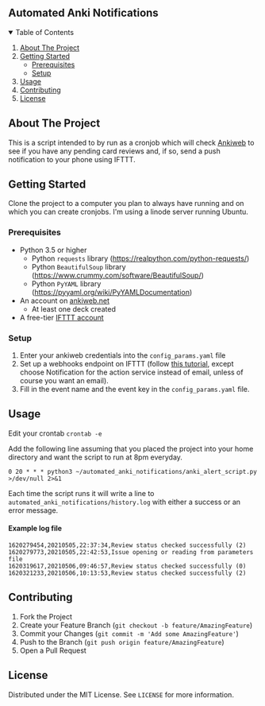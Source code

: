 ## Automated Anki Notifications

<!-- TABLE OF CONTENTS -->
<details open="open">
  <summary>Table of Contents</summary>
  <ol>
    <li>
      <a href="#about-the-project">About The Project</a>
    </li>
    <li>
      <a href="#getting-started">Getting Started</a>
      <ul>
        <li><a href="#prerequisites">Prerequisites</a></li>
        <li><a href="#installation">Setup</a></li>
      </ul>
    </li>
    <li><a href="#usage">Usage</a></li>
    <li><a href="#contributing">Contributing</a></li>
    <li><a href="#license">License</a></li>

  </ol>
</details>



<!-- ABOUT THE PROJECT -->
## About The Project

This is a script intended to by run as a cronjob which will check [Ankiweb](https://ankiweb.net) to see if you have any pending card reviews and, if so, send a push notification to your phone using IFTTT.


<!-- GETTING STARTED -->
## Getting Started

Clone the project to a computer you plan to always have running and on which you can create cronjobs. I'm using a linode server running Ubuntu.

### Prerequisites

* Python 3.5 or higher
	* Python `requests` library (https://realpython.com/python-requests/)
	* Python `BeautifulSoup` library (https://www.crummy.com/software/BeautifulSoup/)
	* Python `PyYAML` library (https://pyyaml.org/wiki/PyYAMLDocumentation)
* An account on [ankiweb.net](https://ankiweb.net/)
	* At least one deck created
* A free-tier [IFTTT account](https://ifttt.com/home)

### Setup

1. Enter your ankiweb credentials into the `config_params.yaml` file
2. Set up a webhooks endpoint on IFTTT (follow [this tutorial](https://anthscomputercave.com/tutorials/ifttt/using_ifttt_web_request_email.html), except choose Notification for the action service instead of email, unless of course you want an email).
3. Fill in the event name and the event key in the `config_params.yaml` file.



<!-- USAGE EXAMPLES -->
## Usage

Edit your crontab `crontab -e`

Add the following line assuming that you placed the project into your home directory and want the script to run at 8pm everyday.

`0 20 * * * python3 ~/automated_anki_notifications/anki_alert_script.py >/dev/null 2>&1`

Each time the script runs it will write a line to `automated_anki_notifications/history.log` with either a success or an error message.

#### Example log file
```
1620279454,20210505,22:37:34,Review status checked successfully (2)
1620279773,20210505,22:42:53,Issue opening or reading from parameters file
1620319617,20210506,09:46:57,Review status checked successfully (0)
1620321233,20210506,10:13:53,Review status checked successfully (2)
```




<!-- CONTRIBUTING -->
## Contributing

1. Fork the Project
2. Create your Feature Branch (`git checkout -b feature/AmazingFeature`)
3. Commit your Changes (`git commit -m 'Add some AmazingFeature'`)
4. Push to the Branch (`git push origin feature/AmazingFeature`)
5. Open a Pull Request



<!-- LICENSE -->
## License

Distributed under the MIT License. See `LICENSE` for more information.

